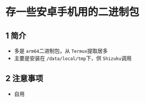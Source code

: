 # 存一些安卓手机用的二进制包

## 1 简介

- 多是 `arm64`二进制包，从 `Termux`提取居多
- 主要是安装在 `/data/local/tmp`下，供 `Shizuku`调用

## 2 注意事项

- 自用
